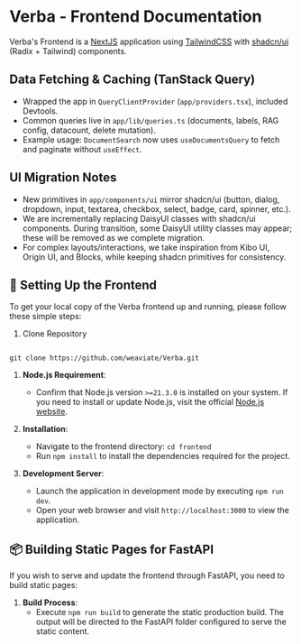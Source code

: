 # Verba - Frontend Documentation

Verba's Frontend is a [NextJS](https://nextjs.org/) application using [TailwindCSS](https://tailwindcss.com/) with [shadcn/ui](https://ui.shadcn.com/) (Radix + Tailwind) components.

## Data Fetching & Caching (TanStack Query)

- Wrapped the app in `QueryClientProvider` (`app/providers.tsx`), included Devtools.
- Common queries live in `app/lib/queries.ts` (documents, labels, RAG config, datacount, delete mutation).
- Example usage: `DocumentSearch` now uses `useDocumentsQuery` to fetch and paginate without `useEffect`.

## UI Migration Notes

- New primitives in `app/components/ui` mirror shadcn/ui (button, dialog, dropdown, input, textarea, checkbox, select, badge, card, spinner, etc.).
- We are incrementally replacing DaisyUI classes with shadcn/ui components. During transition, some DaisyUI utility classes may appear; these will be removed as we complete migration.
- For complex layouts/interactions, we take inspiration from Kibo UI, Origin UI, and Blocks, while keeping shadcn primitives for consistency.

## 🚀 Setting Up the Frontend

To get your local copy of the Verba frontend up and running, please follow these simple steps:

1. Clone Repository

```git

git clone https://github.com/weaviate/Verba.git

```

1. **Node.js Requirement**:

   - Confirm that Node.js version `>=21.3.0` is installed on your system. If you need to install or update Node.js, visit the official [Node.js website](https://nodejs.org/).

2. **Installation**:

   - Navigate to the frontend directory: `cd frontend`
   - Run `npm install` to install the dependencies required for the project.

3. **Development Server**:
   - Launch the application in development mode by executing `npm run dev`.
   - Open your web browser and visit `http://localhost:3000` to view the application.

## 📦 Building Static Pages for FastAPI

If you wish to serve and update the frontend through FastAPI, you need to build static pages:

1. **Build Process**:
   - Execute `npm run build` to generate the static production build. The output will be directed to the FastAPI folder configured to serve the static content.
